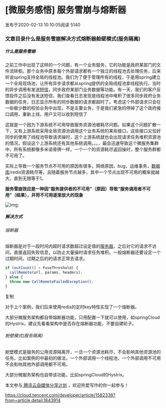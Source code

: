 # [微服务感悟] 服务雪崩与熔断器

发布于2020-02-13 10:10:05阅读 5140

### 文章目录什么是服务雪崩解决方式熔断器舱壁模式(服务隔离)

##### 什么是服务雪崩

之前工作中出现了这样的一个问题，有一个业务服务，它的功能是政府某部门的文件流转柜。那个业务中原本每个外部请求都有一个独立的线程池去处理任务，后来听说spring支持全局的线程池。我们为了便于管理所有的线程，于是用spring建立一个全局现场池，让所有异步请求都从spring提供的全局线程池拿线程执行。当时的异步调用有发送[短信](https://cloud.tencent.com/product/sms?from=10680)，同步政府某部门业务数据等功能。有一天，我们的客户反馈投件之后没有发送短信，我们查看日志发现是线程池中堆积了很多同步政府业务数据的任务，日志显示所有的同步数据的请求都超时了。考虑这个外部请求只会在一些极少数的校验业务中出现，不是主要业务，于是我们紧急的停掉了这个政府接口调用，重新上线，用户又可以收到短信了

这就是一个因为下游系统不可用导致服务资源池被耗尽问题。如果这个问题扩散一下，又有上游系统采用全局资源池调用这个业务系统的某些接口，这些接口又恰好同步的使用了线程池导致请求操时，这个上游系统就也会出现请求任务堆积资源池的情况，假设这个上游系统还有其他系统调用。。。，最会迅速导致这个微服务集群中，所有系统都像多米诺骨牌一样，一个一个的资源耗尽返回操时，整个服务群都不可用了。

实际上导致一个服务节点不可用的原因有很多，网络原因，bug，运维事务，[数据库](https://cloud.tencent.com/solution/database?from=10680)/redis资源耗尽等，且随着服务节点越多，其中一个节点出现不可用的概率就越大，直到无限等于1。

**服务雪崩效应是一种因“服务提供者的不可用”（原因）导致“服务调用者不可用”（结果），并将不可用逐渐放大的现象**

![img](https://ask.qcloudimg.com/http-save/yehe-6581193/fies4h5x33.png?imageView2/2/w/1620);

##### 解决方式

###### 熔断器

熔断器是对于一段时间内超时请求数超过设定值的[服务器](https://cloud.tencent.com/product/cvm?from=10680)，之后对它的请求不访问，直接返回失败信息，以防止大量操时请求任务堆积。一般熔断器还要设定一个过期时间，过期之后的的请求正常去请求。

```javascript
if (outCount() < FuseThreshold) {
  callRemote(url, params, headers);
} else {
  throw new CallRemoteFailedException();
}
```

复制

对于上个案例，我们后来使用redis的定时key特性实现了一个熔断器。

大部分微服务架构都自带熔断器功能，只用配置一下就可以使用，如springCloud的Hystrix，建议先看看架构中是否存在熔断器功能，不要自建轮子。

###### 舱壁模式(服务隔离)

舱壁模式是服务的公用资源隔离开，一旦一个资源池耗尽，不会影响其他资源池的任务。比如案例的中最初的做法，一个外部调用一个线程池，一个外部调用不可用不会影响其他外部调用都不可用。

大部分微服务架构也自带该功能，比如springCloud的Hystrix。

本文参与[ 腾讯云自媒体分享计划](https://cloud.tencent.com/developer/support-plan) ，欢迎热爱写作的你一起参与！



https://cloud.tencent.com/developer/article/1582338?from=article.detail.1843914